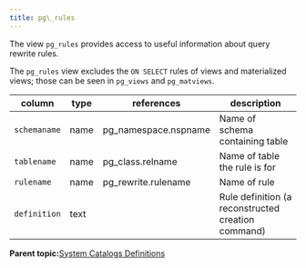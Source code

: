 ```yaml
---
title: pg\_rules 
---
```


The view `pg_rules` provides access to useful information about query rewrite rules.

The `pg_rules` view excludes the `ON SELECT` rules of views and materialized views; those can be seen in `pg_views` and `pg_matviews`.

|column|type|references|description|
|------|----|----------|-----------|
|`schemaname`|name|pg\_namespace.nspname|Name of schema containing table|
|`tablename`|name|pg\_class.relname|Name of table the rule is for|
|`rulename`|name|pg\_rewrite.rulename|Name of rule|
|`definition`|text||Rule definition \(a reconstructed creation command\)|

**Parent topic:**[System Catalogs Definitions](../system_catalogs/catalog_ref-html.html)

